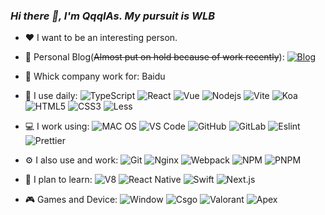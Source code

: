 <link rel="stylesheet" type="text/css" href="./beautiful.css">

### _Hi there 👋, I'm QqqIAs. My pursuit is WLB_
- ❤️ I want to be an interesting person.

- 📝  Personal Blog(~~Almost put on hold because of work recently~~):
  [![Blog](https://img.shields.io/badge/语雀-298D46)](https://www.yuque.com/future_dream)

- 💼  Whick company work for:
  Baidu


- 🚀  I use daily:
  ![TypeScript](https://img.shields.io/badge/TypeScript-007ACC?logo=typescript&logoColor=white)
  ![React](https://img.shields.io/badge/React-20232A?logo=react&logoColor=61DAFB)
  ![Vue](https://img.shields.io/badge/Vue.js-35495E?logo=vue.js&logoColor=4FC08D)
  ![Nodejs](https://img.shields.io/badge/Node.js-43853D?logo=node.js&logoColor=white)
  ![Vite](https://img.shields.io/badge/Vite-965DF5?logo=Vite&logoColor=4FC08D)
  ![Koa](https://img.shields.io/badge/Koa.js-404D59?logo=Koa)
  ![HTML5](https://img.shields.io/badge/HTML5-E34F26?logo=html5&logoColor=white)
  ![CSS3](https://img.shields.io/badge/CSS3-1572B6?logo=css3&logoColor=white)
  ![Less](https://img.shields.io/badge/Less-23355A?logo=less&logoColor=white)

- 💻  I work using:
  ![MAC OS](https://img.shields.io/badge/Apple-MacBook_Pro_2021-999999?logo=apple&logoColor=white)
  ![VS Code](https://img.shields.io/badge/-VS%20Code-007ACC?style=plastic&logo=visual-studio-code)
  ![GitHub](https://img.shields.io/badge/-GitHub-181717?style=plastic&logo=github)
  ![GitLab](https://img.shields.io/badge/-GitLab-FCA121?style=plastic&logo=gitlab)
  ![Eslint](https://img.shields.io/badge/Eslint-3A33D1?logo=eslint&logoColor=white)
  ![Prettier](https://img.shields.io/badge/Prettier-1A2C34?logo=prettier&logoColor=F7BA3E)

- ⚙️  I also use and work:
  ![Git](https://img.shields.io/badge/-Git-000000?logo=git&logoColor=FF7043)
  ![Nginx](https://img.shields.io/badge/-Nginx-F6C915?logo=nginx&logoColor=029137)
  ![Webpack](https://img.shields.io/badge/-Webpack-2B3A42?logo=webpack&logoColor=75AFCC)
  ![NPM](https://img.shields.io/badge/-NPM-2875E3?logo=npm&logoColor=029137)
  ![PNPM](https://img.shields.io/badge/-PNPM-2B3A11?logo=pnpm&logoColor=029137)

- 🌱  I plan to learn:
  ![V8](https://img.shields.io/badge/-V8-3DDC84?logo=v8&logoColor=4788F4)
  ![React Native](https://img.shields.io/badge/React_Native-20232A?logo=react&logoColor=61DAFB)
  ![Swift](https://img.shields.io/badge/Swift-FA7343?logo=swift&logoColor=white)
  ![Next.js](https://img.shields.io/badge/Next.js-111111?logo=next.js&logoColor=white)

- 🎮 Games and Device:
  ![Window](https://img.shields.io/badge/NVIDIA-GTX1650-76B900?logo=nvidia&logoColor=white)
  ![Csgo](https://img.shields.io/badge/Csgo-000000?logo=counter-strike&logoColor=white)
  ![Valorant](https://img.shields.io/badge/Valorant-000000?logo=valorant&logoColor=white)
  ![Apex](https://img.shields.io/badge/ApexLegend-000000?logo=Apex-legend&logoColor=white)

